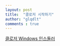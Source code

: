 ```yaml
---
layout: post
title:  "클로저 시작하기"
author: "glqdlt"
comments : true
---
```



[클로저 Windows 인스돌러](https://djpowell.github.io/leiningen-win-installer/)
